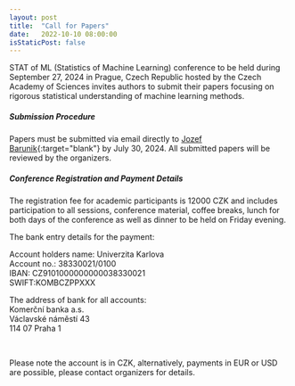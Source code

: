 ```yaml
---
layout: post
title:  "Call for Papers"
date:   2022-10-10 08:00:00
isStaticPost: false
---
```

STAT of ML (Statistics of Machine Learning) conference to be held during September 27, 2024 in Prague, Czech Republic hosted by the Czech Academy of Sciences invites authors to submit their papers focusing on rigorous statistical understanding of machine learning methods.

##### Submission Procedure

Papers must be submitted via email directly to [Jozef Barunik](https://barunik.github.io){:target="blank"} by July 30, 2024. All submitted papers will be reviewed by the organizers. <br/>

##### Conference Registration and Payment Details

The registration fee for academic participants is 12000 CZK and includes participation to all sessions, conference material, coffee breaks, lunch for both days of the conference as well as dinner to be held on Friday evening.

The bank entry details for the payment:

Account holders name: Univerzita Karlova <br/>
Account no.: 38330021/0100 <br/>
IBAN: CZ9101000000000038330021 <br/>
SWIFT:KOMBCZPPXXX <br/>

The address of bank for all accounts: <br/>
Komerční banka a.s. <br/>
Václavské náměstí 43 <br/>
114 07    Praha 1 <br/>

<br/>

Please note the account is in CZK, alternatively, payments in EUR or USD are possible, please contact organizers for details.
